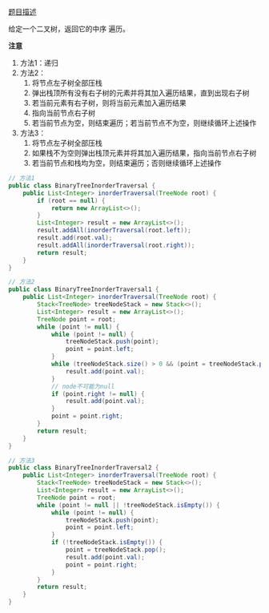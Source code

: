 [题目描述](https://leetcode-cn.com/problems/binary-tree-inorder-traversal/)

给定一个二叉树，返回它的中序 遍历。

**注意**
1. 方法1：递归
2. 方法2：
    1. 将节点左子树全部压栈
    2. 弹出栈顶所有没有右子树的元素并将其加入遍历结果，直到出现右子树
    3. 若当前元素有右子树，则将当前元素加入遍历结果
    4. 指向当前节点右子树
    5. 若当前节点为空，则结束遍历；若当前节点不为空，则继续循环上述操作
3. 方法3：
    1. 将节点左子树全部压栈
    2. 如果栈不为空则弹出栈顶元素并将其加入遍历结果，指向当前节点右子树
    3. 若当前节点和栈均为空，则结束遍历；否则继续循环上述操作

```java
// 方法1
public class BinaryTreeInorderTraversal {
    public List<Integer> inorderTraversal(TreeNode root) {
        if (root == null) {
            return new ArrayList<>();
        }
        List<Integer> result = new ArrayList<>();
        result.addAll(inorderTraversal(root.left));
        result.add(root.val);
        result.addAll(inorderTraversal(root.right));
        return result;
    }
}
```

```java
// 方法2
public class BinaryTreeInorderTraversal1 {
    public List<Integer> inorderTraversal(TreeNode root) {
        Stack<TreeNode> treeNodeStack = new Stack<>();
        List<Integer> result = new ArrayList<>();
        TreeNode point = root;
        while (point != null) {
            while (point != null) {
                treeNodeStack.push(point);
                point = point.left;
            }
            while (treeNodeStack.size() > 0 && (point = treeNodeStack.pop()).right == null) {
                result.add(point.val);
            }
            // node不可能为null
            if (point.right != null) {
                result.add(point.val);
            }
            point = point.right;
        }
        return result;
    }
}
```

```java
// 方法3
public class BinaryTreeInorderTraversal2 {
    public List<Integer> inorderTraversal(TreeNode root) {
        Stack<TreeNode> treeNodeStack = new Stack<>();
        List<Integer> result = new ArrayList<>();
        TreeNode point = root;
        while (point != null || !treeNodeStack.isEmpty()) {
            while (point != null) {
                treeNodeStack.push(point);
                point = point.left;
            }
            if (!treeNodeStack.isEmpty()) {
                point = treeNodeStack.pop();
                result.add(point.val);
                point = point.right;
            }
        }
        return result;
    }
}
```
